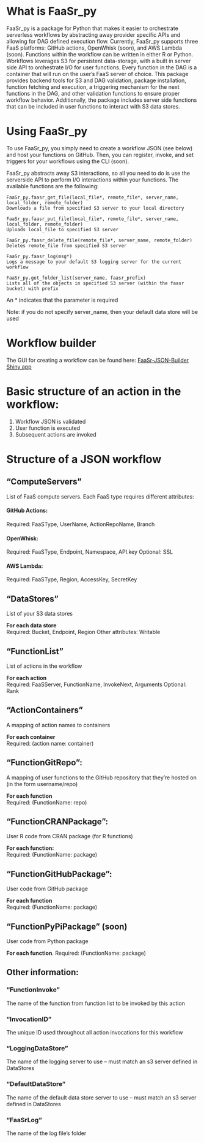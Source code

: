 # What is FaaSr_py
FaaSr_py is a package for Python that makes it easier to orchestrate serverless workflows by abstracting away provider specific APIs and allowing for DAG defined execution flow. 
Currently, FaaSr_py supports three FaaS platforms: GitHub actions, OpenWhisk (soon), and AWS Lambda (soon). Functions within the workflow can be written in either R or Python. 
Workflows leverages S3 for persistent data-storage, with a built in server side API to orchestrate I/O for user functions. Every function in the DAG is a container that will run on the user’s FaaS server of choice. 
This package provides backend tools for S3 and DAG validation, package installation, function fetching and execution, a triggering mechanism for the next functions in the DAG, 
and other validation functions to ensure proper workflow behavior. Additionally, the package includes server side functions that can be included in user functions to interact with S3 data stores.

# Using FaaSr_py
To use FaaSr_py, you simply need to create a workflow JSON (see below) and host your functions on GitHub. Then, you can register, invoke, and set triggers for your workflows using the CLI (soon).    

FaaSr_py abstracts away S3 interactions, so all you need to do is use the serverside API to perform I/O interactions within your functions. The available functions are the following:

```
FaaSr_py.faasr_get_file(local_file*, remote_file*, server_name, local_folder, remote_folder)
Downloads a file from specified S3 server to your local directory

FaaSr_py.faasr_put_file(local_file*, remote_file*, server_name, local_folder, remote_folder)
Uploads local_file to specified S3 server

FaaSr_py.faasr_delete_file(remote_file*, server_name, remote_folder)
Deletes remote_file from specified S3 server

FaaSr_py.faasr_log(msg*)
Logs a message to your default S3 logging server for the current workflow

FaaSr_py.get_folder_list(server_name, faasr_prefix)
Lists all of the objects in specified S3 server (within the faasr bucket) with prefix
```
An * indicates that the parameter is required

Note: if you do not specify server_name, then your default data store will be used 

# Workflow builder
The GUI for creating a workflow can be found here: [FaaSr-JSON-Builder Shiny app](https://faasr.shinyapps.io/faasr-json-builder/)

# Basic structure of an action in the workflow:
1. Workflow JSON is validated
2. User function is executed
3. Subsequent actions are invoked

# Structure of a JSON workflow

## “ComputeServers”
List of FaaS compute servers. Each FaaS type requires different attributes:

#### GitHub Actions:
Required: FaaSType, UserName, ActionRepoName, Branch

#### OpenWhisk:
Required: FaaSType, Endpoint, Namespace, API.key
Optional: SSL

#### AWS Lambda:
Required: FaaSType, Region, AccessKey, SecretKey

## “DataStores”
List of your S3 data stores

**For each data store**  
Required: Bucket, Endpoint, Region
Other attributes: Writable

## “FunctionList”
List of actions in the workflow

**For each action**  
Required: FaaSServer, FunctionName, InvokeNext, Arguments
Optional: Rank

## “ActionContainers” 
A mapping of action names to containers

**For each container**  
Required: (action name: container)

## “FunctionGitRepo”:
A mapping of user functions to the GitHub repository that they’re hosted on (in the form username/repo)

**For each function**  
Required: (FunctionName: repo)

## “FunctionCRANPackage”:
User R code from CRAN package (for R functions)

**For each function:**  
Required: (FunctionName: package)

## “FunctionGitHubPackage”:
User code from GitHub package

**For each function**  
Required: (FunctionName: package)

## “FunctionPyPiPackage” (soon)
User code from Python package

**For each function**. 
Required: (FunctionName: package)

## Other information:
### “FunctionInvoke”  
The name of the function from function list to be invoked by this action

### “InvocationID”  
The unique ID used throughout all action invocations for this workflow

### “LoggingDataStore”  
The name of the logging server to use – must match an s3 server defined in DataStores

### “DefaultDataStore”  
The name of the default data store server to use – must match an s3 server defined in DataStores

### “FaaSrLog”  
The name of the log file’s folder